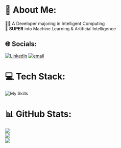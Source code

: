 # 💫 About Me:
👨‍💻 A Developer majoring in Intelligent Computing<br>🧠 **SUPER** into Machine Learning & Artificial Intelligence


## 🌐 Socials:
[![LinkedIn](https://img.shields.io/badge/LinkedIn-%230077B5.svg?logo=linkedin&logoColor=white)](https://linkedin.com/in/danishayman) [![email](https://img.shields.io/badge/Email-D14836?logo=gmail&logoColor=white)](mailto:danishaiman3b@gmail.com) 

# 💻 Tech Stack:


![My Skills](https://go-skill-icons.vercel.app/api/icons?i=html,css,cs,cpp,java,php,python,ts,js,firebase,tailwind,flutter,npm,nextjs,nodejs,react,reactnative,vite,vue,sqlite,supabase,figma,numpy,pandas,pytorch,tensorflow,github,git,dotnet,r&perline=10)


# 📊 GitHub Stats:
![](https://github-readme-stats.vercel.app/api?username=danishayman&theme=aura&hide_border=false&include_all_commits=false&count_private=true)<br/>
![](https://nirzak-streak-stats.vercel.app/?user=danishayman&theme=aura&hide_border=false)<br/>
![](https://github-readme-stats.vercel.app/api/top-langs/?username=danishayman&theme=aura&hide_border=false&include_all_commits=false&count_private=true&layout=compact)

<!-- Proudly created with GPRM ( https://gprm.itsvg.in ) -->
